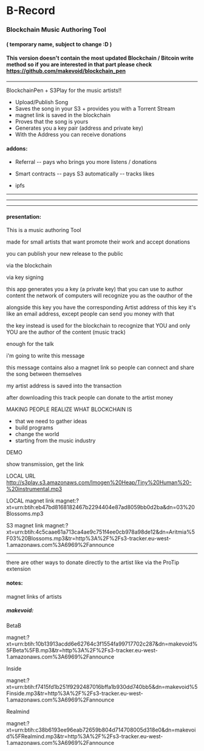 # B-Record 
### Blockchain Music Authoring Tool
#### ( temporary name, subject to change :D )


#### This version doesn't contain the most updated Blockchain / Bitcoin write method so if you are interested in that part please check https://github.com/makevoid/blockchain_pen

---

BlockchainPen + S3Play for the music artists!!

- Upload/Publish Song
- Saves the song in your S3 + provides you with a Torrent Stream
- magnet link is saved in the blockchain
- Proves that the song is yours
- Generates you a key pair (address and private key)
- With the Address you can receive donations


#### addons:

- Referral
-- pays who brings you more listens / donations


- Smart contracts
-- pays S3 automatically
-- tracks likes

- ipfs

---

---

---

#### presentation:

This is a music authoring Tool

made for small artists that want promote their work and accept donations

you can publish your new release to the public

via the blockchain

via key signing

this app generates you a key (a private key) that you can use to author content
the network of computers will recognize you as the oauthor of the 

alongside this key you have the corresponding Artist address of this key
it's like an email address, except people can send you money with that

the key instead is used for the blockchain to recognize that YOU and only YOU are the author of the content (music track)

enough for the talk

i'm going to write this message

this message contains also a magnet link so people can connect and share the song between themselves

my artist address is saved into the transaction

after downloading this track people can donate to the artist money


MAKING PEOPLE REALIZE WHAT BLOCKCHAIN IS

- that we need to gather ideas
- build programs
- change the world
- starting from the music industry


DEMO

show transmission, get the link


LOCAL URL
http://s3play.s3.amazonaws.com/Imogen%20Heap/Tiny%20Human%20-%20instrumental.mp3

LOCAL magnet link
magnet:?xt=urn:btih:eb47bd8168182467b2294404e87ad8059bb0d2ba&dn=03%20Blossoms.mp3

S3 magnet link
magnet:?xt=urn:btih:4c5caae61a713ca4ae9c751f4ee0cb978a98de12&dn=Aritmia%5F03%20Blossoms.mp3&tr=http%3A%2F%2Fs3-tracker.eu-west-1.amazonaws.com%3A6969%2Fannounce






---

there are other ways to donate directly to the artist like via the ProTip extension


#### notes:

magnet links of artists

##### makevoid:

BetaB

magnet:?xt=urn:btih:10b13913acdd6e62764c3f1554fa99717702c287&dn=makevoid%5FBeta%5FB.mp3&tr=http%3A%2F%2Fs3-tracker.eu-west-1.amazonaws.com%3A6969%2Fannounce

Inside

magnet:?xt=urn:btih:f7415fd1b251f9292487016bffa1b930dd740bb5&dn=makevoid%5Finside.mp3&tr=http%3A%2F%2Fs3-tracker.eu-west-1.amazonaws.com%3A6969%2Fannounce

Realmind

magnet:?xt=urn:btih:c38b6193ee96eab72659b804d714708005d318e0&dn=makevoid%5FRealmind.mp3&tr=http%3A%2F%2Fs3-tracker.eu-west-1.amazonaws.com%3A6969%2Fannounce
